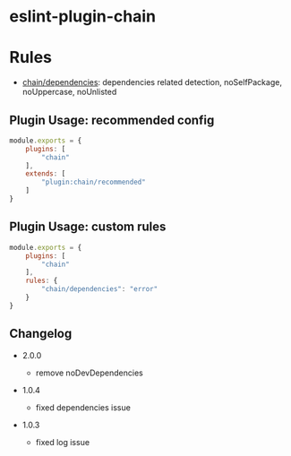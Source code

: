 # eslint-plugin-chain

# Rules
- [chain/dependencies](lib/rules/dependencies.md): dependencies related detection, noSelfPackage, noUppercase, noUnlisted


## Plugin Usage: recommended config
```js
module.exports = {
    plugins: [
        "chain"
    ],
    extends: [
        "plugin:chain/recommended"
    ]
}
```

## Plugin Usage: custom rules
```js
module.exports = {
    plugins: [
        "chain"
    ],
    rules: {
        "chain/dependencies": "error"
    }
}
```

## Changelog

+ 2.0.0
    * remove noDevDependencies

+ 1.0.4
    * fixed dependencies issue

+ 1.0.3
    * fixed log issue